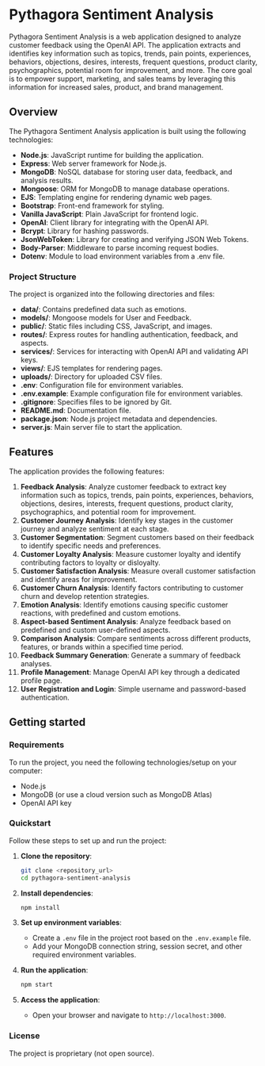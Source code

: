 # Pythagora Sentiment Analysis

Pythagora Sentiment Analysis is a web application designed to analyze customer feedback using the OpenAI API. The application extracts and identifies key information such as topics, trends, pain points, experiences, behaviors, objections, desires, interests, frequent questions, product clarity, psychographics, potential room for improvement, and more. The core goal is to empower support, marketing, and sales teams by leveraging this information for increased sales, product, and brand management.

## Overview

The Pythagora Sentiment Analysis application is built using the following technologies:

- **Node.js**: JavaScript runtime for building the application.
- **Express**: Web server framework for Node.js.
- **MongoDB**: NoSQL database for storing user data, feedback, and analysis results.
- **Mongoose**: ORM for MongoDB to manage database operations.
- **EJS**: Templating engine for rendering dynamic web pages.
- **Bootstrap**: Front-end framework for styling.
- **Vanilla JavaScript**: Plain JavaScript for frontend logic.
- **OpenAI**: Client library for integrating with the OpenAI API.
- **Bcrypt**: Library for hashing passwords.
- **JsonWebToken**: Library for creating and verifying JSON Web Tokens.
- **Body-Parser**: Middleware to parse incoming request bodies.
- **Dotenv**: Module to load environment variables from a .env file.

### Project Structure

The project is organized into the following directories and files:

- **data/**: Contains predefined data such as emotions.
- **models/**: Mongoose models for User and Feedback.
- **public/**: Static files including CSS, JavaScript, and images.
- **routes/**: Express routes for handling authentication, feedback, and aspects.
- **services/**: Services for interacting with OpenAI API and validating API keys.
- **views/**: EJS templates for rendering pages.
- **uploads/**: Directory for uploaded CSV files.
- **.env**: Configuration file for environment variables.
- **.env.example**: Example configuration file for environment variables.
- **.gitignore**: Specifies files to be ignored by Git.
- **README.md**: Documentation file.
- **package.json**: Node.js project metadata and dependencies.
- **server.js**: Main server file to start the application.

## Features

The application provides the following features:

1. **Feedback Analysis**: Analyze customer feedback to extract key information such as topics, trends, pain points, experiences, behaviors, objections, desires, interests, frequent questions, product clarity, psychographics, and potential room for improvement.
2. **Customer Journey Analysis**: Identify key stages in the customer journey and analyze sentiment at each stage.
3. **Customer Segmentation**: Segment customers based on their feedback to identify specific needs and preferences.
4. **Customer Loyalty Analysis**: Measure customer loyalty and identify contributing factors to loyalty or disloyalty.
5. **Customer Satisfaction Analysis**: Measure overall customer satisfaction and identify areas for improvement.
6. **Customer Churn Analysis**: Identify factors contributing to customer churn and develop retention strategies.
7. **Emotion Analysis**: Identify emotions causing specific customer reactions, with predefined and custom emotions.
8. **Aspect-based Sentiment Analysis**: Analyze feedback based on predefined and custom user-defined aspects.
9. **Comparison Analysis**: Compare sentiments across different products, features, or brands within a specified time period.
10. **Feedback Summary Generation**: Generate a summary of feedback analyses.
11. **Profile Management**: Manage OpenAI API key through a dedicated profile page.
12. **User Registration and Login**: Simple username and password-based authentication.

## Getting started

### Requirements

To run the project, you need the following technologies/setup on your computer:

- Node.js
- MongoDB (or use a cloud version such as MongoDB Atlas)
- OpenAI API key

### Quickstart

Follow these steps to set up and run the project:

1. **Clone the repository**:
    ```sh
    git clone <repository_url>
    cd pythagora-sentiment-analysis
    ```

2. **Install dependencies**:
    ```sh
    npm install
    ```

3. **Set up environment variables**:
    - Create a `.env` file in the project root based on the `.env.example` file.
    - Add your MongoDB connection string, session secret, and other required environment variables.

4. **Run the application**:
    ```sh
    npm start
    ```

5. **Access the application**:
    - Open your browser and navigate to `http://localhost:3000`.

### License

The project is proprietary (not open source).

```